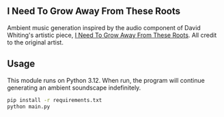 ## I Need To Grow Away From These Roots
Ambient music generation inspired by the audio component of David Whiting's artistic piece, [I Need To
Grow Away From These Roots](https://www.vitling.xyz/i-need-to-grow-away-from-these-roots/). 
All credit to the original artist. 

## Usage
This module runs on Python 3.12. When run, the program will continue generating an ambient soundscape indefinitely. 
```bash
pip install -r requirements.txt
python main.py
```

## 

